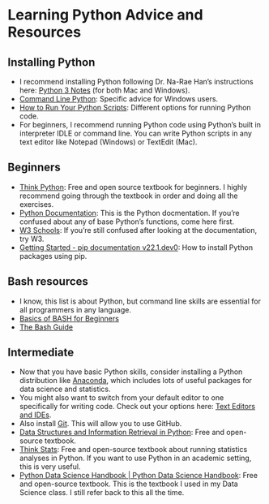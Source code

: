 # Learning Python Advice and Resources
## Installing Python
+ I recommend installing Python following Dr. Na-Rae Han’s instructions here: [Python 3 Notes](https://sites.pitt.edu/~naraehan/python3/) (for both Mac and Windows). 
+ [Command Line Python](https://learn.adafruit.com/using-python-on-windows-10/command-line-python): Specific advice for Windows users.
+ [How to Run Your Python Scripts](https://realpython.com/run-python-scripts/): Different options for running Python code.
+ For beginners, I recommend running Python code using Python’s built in interpreter IDLE or command line. You can write Python scripts in any text editor like Notepad (Windows) or TextEdit (Mac).

## Beginners
+ [Think Python](https://greenteapress.com/thinkpython2/html/index.html): Free and open source textbook for beginners. I highly recommend going through the textbook in order and doing all the exercises.
+ [Python Documentation](https://docs.python.org/3/): This is the Python docmentation. If you’re confused about any of base Python’s functions, come here first.
+ [W3 Schools](https://www.w3schools.com/python/default.asp): If you’re still confused after looking at the documentation, try W3.
+ [Getting Started - pip documentation v22.1.dev0](https://pip.pypa.io/en/latest/getting-started/): How to install Python packages using pip. 


## Bash resources
+ I know, this list is about Python, but command line skills are essential for all programmers in any language. 
+ [Basics of BASH for Beginners](https://towardsdatascience.com/basics-of-bash-for-beginners-92e53a4c117a)
+ [The Bash Guide](https://guide.bash.academy/)

## Intermediate
+ Now that you have basic Python skills, consider installing a Python distribution like [Anaconda](https://www.anaconda.com/products/distribution), which includes lots of useful packages for data science and statistics.
+ You might also want to switch from your default editor to one specifically for writing code. Check out your options here: [Text Editors and IDEs](https://www.fullstackpython.com/text-editors-ides.html). 
+ Also install [Git](https://git-scm.com/downloads). This will allow you to use GitHub.
+ [Data Structures and Information Retrieval in Python](https://allendowney.github.io/DSIRP/): Free and open-source textbook.
+ [Think Stats](https://greenteapress.com/thinkstats2/html/index.html): Free and open-source textbook about running statistics analyses in Python. If you want to use Python in an academic setting, this is very useful. 
+ [Python Data Science Handbook | Python Data Science Handbook](https://jakevdp.github.io/PythonDataScienceHandbook/index.html): Free and open-source textbook. This is the textbook I used in my Data Science class. I still refer back to this all the time. 
